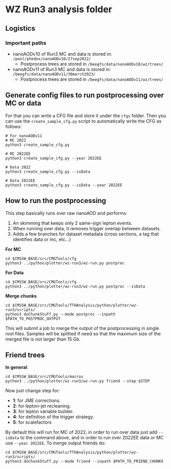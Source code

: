 # WZ Run3 analysis folder

## Logistics
### Important paths
 * nanoAODv10 of Run3 MC and data is stored in: `/pool/phedex/nanoAODv10/27sep2022/`
    * Postprocess trees are stored in `/beegfs/data/nanoAODv10/wz/trees/`
 * nanoAODv11 of Run3 MC and data is stored in: `/beegfs/data/nanoAODv11/30march2023/`
   * Postprocess trees are stored in `/beegfs/data/nanoAODv11/wz/trees/`

## Generate config files to run postprocessing over MC or data
For that you can write a CFG file and store it under the `cfgs` folder. Then you can use the `create_sample_cfg.py` script to automatically write the CFG as follows:
```
# For nanoAODv11
# MC 2022
python3 create_sample_cfg.py 

# MC 2022EE
python3 create_sample_cfg.py --year 2022EE 

# Data 2022
python3 create_sample_cfg.py --isData 

# Data 2022EE
python3 create_sample_cfg.py --isData --year 2022EE 
```

## How to run the postprocessing 
This step basically runs over raw nanoAOD and performs:
 1. An skimming that keeps only 2 same-sign lepton events.
 2. When running over data, it removes trigger overlap between datasets.
 3. Adds a few branches for dataset metadata (cross sections, a tag that identifies data or mc, etc...)

**For MC**
```
cd $CMSSW_BASE/src/CMGTools/cfg
python3 ../python/plotter/wz-run3/wz-run.py postproc
```

**For Data**
```
cd $CMSSW_BASE/src/CMGTools/cfg
python3 ../python/plotter/wz-run3/wz-run.py postproc --isData
```

**Merge chunks**
```
cd $CMSSW_BASE/src/CMGTools/TTHAnalysis/python/plotter/wz-run3/scripts/
python3 doChunkStuff.py --mode postproc --inpath $PATH_TO_POSTPROC_OUTPUT 
```
This will submit a job to merge the output of the postprocessing in single root files. Samples will be splitted if need so that the maximum size of the merged file is not larger than 15 Gb.
## Friend trees
**In general**:
```
cd $CMSSW_BASE/src/CMGTools/macros
python3 ../python/plotter/wz-run3/wz-run.py friend --step $STEP
```

Now just change step for:

  * **1**: for JME corrections.
  * **2**: for lepton-jet recleaning.
  * **3**: for lepton variable builder.
  * **4**: for definition of the trigger strategy.
  * **5**: for scalefactors

By default this will run for MC of 2022, in order to run over data just add `--isData` to the command above, and in order to run over 2022EE data or MC use `--year 2022EE`. To merge output friends do:

```
cd $CMSSW_BASE/src/CMGTools/TTHAnalysis/python/plotter/wz-run3/scripts/
python3 doChunkStuff.py --mode friend --inpath $PATH_TO_FRIEND_CHUNKS
```


